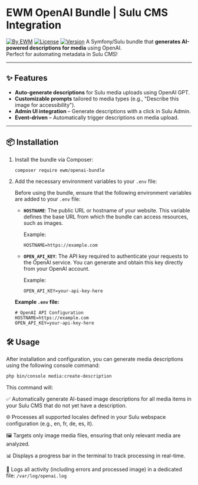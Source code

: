 # EWM OpenAI Bundle | Sulu CMS Integration
[![By EWM](https://img.shields.io/badge/By-EWM-blue.svg)](https://ewm.com)
[![License](https://img.shields.io/packagist/l/ewm/openai-bundle.svg)](https://packagist.org/packages/ewm/openai-bundle)
[![Version](https://img.shields.io/packagist/v/ewm/openai-bundle.svg)](https://packagist.org/packages/ewm/openai-bundle)
A Symfony/Sulu bundle that **generates AI-powered descriptions for media** using OpenAI.  
Perfect for automating metadata in Sulu CMS!

---

## ✨ Features
- **Auto-generate descriptions** for Sulu media uploads using OpenAI GPT.
- **Customizable prompts** tailored to media types (e.g., "Describe this image for accessibility").
- **Admin UI integration** – Generate descriptions with a click in Sulu Admin.
- **Event-driven** – Automatically trigger descriptions on media upload.

---

## 📦 Installation

1. Install the bundle via Composer:
   ```bash
   composer require ewm/openai-bundle

2. Add the necessary environment variables to your `.env` file:

   Before using the bundle, ensure that the following environment variables are added to your `.env` file:

   - **`HOSTNAME`**: The public URL or hostname of your website. This variable defines the base URL from which the bundle can access resources, such as images.

     Example:
     ```dotenv
     HOSTNAME=https://example.com
     ```

   - **`OPEN_API_KEY`**: The API key required to authenticate your requests to the OpenAI service. You can generate and obtain this key directly from your OpenAI account.

     Example:
     ```dotenv
     OPEN_API_KEY=your-api-key-here
     ```

   **Example `.env` file:**
   ```dotenv
   # OpenAI API Configuration
   HOSTNAME=https://example.com
   OPEN_API_KEY=your-api-key-here

## 🛠 Usage

After installation and configuration, you can generate media descriptions using the following console command:

```bash
php bin/console media:create-description

```
This command will:

✅ Automatically generate AI-based image descriptions for all media items in your Sulu CMS that do not yet have a description.

🌐 Processes all supported locales defined in your Sulu webspace configuration (e.g., en, fr, de, es, it).

🖼 Targets only image media files, ensuring that only relevant media are analyzed.

📊 Displays a progress bar in the terminal to track processing in real-time.

📝 Logs all activity (including errors and processed image) in a dedicated file: `/var/log/openai.log`



